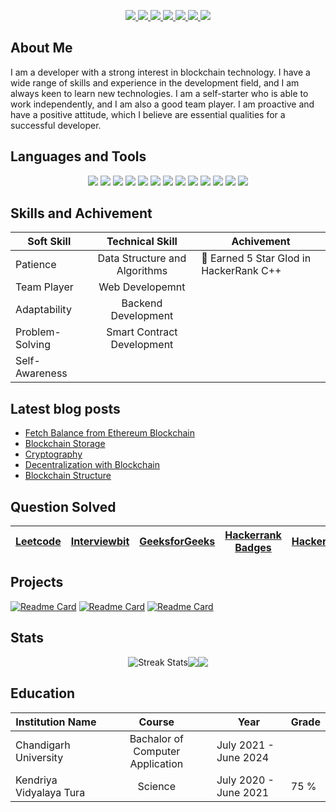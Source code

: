 <p align="center">
  <a href="mailto:jyotirmoydotdev@gmail.com"> 
   <img src="https://img.shields.io/badge/Gmail-D14836?style=for-the-badge&logo=gmail&logoColor=white">
  </a>
  <a href="https://twitter.com/jyotirmoydotdev">
    <img src="https://img.shields.io/badge/Twitter-1DA1F2?style=for-the-badge&logo=twitter&logoColor=white">
  </a>
  <a href="https://instagram.com/jyotirmoydotdev">
   <img src="https://img.shields.io/badge/Instagram-E4405F?style=for-the-badge&logo=instagram&logoColor=white">
  </a>
  <a href="https://github.com/jyotirmoydotdev">
   <img src="https://img.shields.io/badge/Github-black?style=for-the-badge&logo=github&logoColor=white">
  </a>
  <a href="https://www.linkedin.com/in/jyotirmoydotdev/">
    <img src="https://img.shields.io/badge/LinkedIn-0077B5?style=for-the-badge&logo=linkedin&logoColor=white">
  </a>
  <a href="https://jyotirmoy.hashnode.dev">
    <img src="https://img.shields.io/badge/Hashnode-2962FF?style=for-the-badge&logo=hashnode&logoColor=white">
  </a>
  <a href="https://opensea.io/jyotirmoydotdev">
    <img src="https://img.shields.io/badge/opensea-407FDB?style=for-the-badge&logo=opensea&logoColor=white">
  </a>
  
## About Me
<p>
I am a developer with a strong interest in blockchain technology. I have a wide range of skills and experience in the development field, and I am always keen to learn new technologies. I am a self-starter who is able to work independently, and I am also a good team player. I am proactive and have a positive attitude, which I believe are essential qualities for a successful developer.
</p>
</details>

## Languages and Tools
<p align="center">
  <img src="https://img.shields.io/badge/Language-5091CD?style=for-the-badge&logo=c&logoColor=white">
  <img src="https://img.shields.io/badge/C++-02A9FF?style=for-the-badge&logo=cplusplus&logoColor=white">
  <img src="https://img.shields.io/badge/Python-FFD43B?style=for-the-badge&logo=python&logoColor=blue">
  <img src="https://img.shields.io/badge/Solidity-e6e6e6?style=for-the-badge&logo=solidity&logoColor=black">
  <img src="https://img.shields.io/badge/JavaScript-323330?style=for-the-badge&logo=javascript&logoColor=F7DF1E">
  <img src="https://img.shields.io/badge/HTML5-E34F26?style=for-the-badge&logo=html5&logoColor=white">
  <img src="https://img.shields.io/badge/CSS3-1572B6?style=for-the-badge&logo=css3&logoColor=white">
  <img src="https://img.shields.io/badge/React-20232A?style=for-the-badge&logo=react&logoColor=61DAFB">
  <img src="https://img.shields.io/badge/Tailwind_CSS-38B2AC?style=for-the-badge&logo=tailwind-css&logoColor=white">
  <img src="https://img.shields.io/badge/GIT-E44C30?style=for-the-badge&logo=git&logoColor=white">
  <img src="https://img.shields.io/badge/GitHub-100000?style=for-the-badge&logo=github&logoColor=white">
  <img src="https://img.shields.io/badge/Ethereum-3C3C3D?style=for-the-badge&logo=ethereum&logoColor=white">
  <img src="https://img.shields.io/badge/OpenZeppelin-4E5EE4?logo=OpenZeppelin&logoColor=fff&style=for-the-badge">
</p>

## Skills and Achivement
| Soft Skill | Technical Skill | Achivement |
| - | :-:  | - | 
| Patience |  Data Structure and Algorithms|🥇 Earned 5 Star Glod in HackerRank C++
| Team Player | Web Developemnt | 
| Adaptability | Backend Development |
| Problem-Solving | Smart Contract Development |
| Self-Awareness | <!--Microservices--> |

## Latest blog posts 
<!-- BLOG-POST-LIST:START -->
- [Fetch Balance from Ethereum Blockchain](https://jyotirmoy.dev/fetch-balance-from-ethereum-blockchain)
- [Blockchain Storage](https://jyotirmoy.dev/blockchain-storage)
- [Cryptography](https://jyotirmoy.dev/cryptography)
- [Decentralization with Blockchain](https://jyotirmoy.dev/decentralization-with-blockchain)
- [Blockchain Structure](https://jyotirmoy.dev/blockchain-structure)
<!-- BLOG-POST-LIST:END -->
  
## Question Solved

| [Leetcode](https://leetcode.com/jyotirmoydotdev/) | [Interviewbit](https://interviewbit.com/profile/jyotirmoydotdev/solved-problems) | [GeeksforGeeks](https://auth.geeksforgeeks.org/user/jyotirmoydotdev/practice) | [Hackerrank Badges](https://www.hackerrank.com/jyotirmoydotdev)| [HackerEarth](https://www.hackerearth.com/@jyotirmoydotdev) |
|-|-|-|-|-|
  


## Projects

[![Readme Card](https://github-readme-stats.vercel.app/api/pin/?username=jyotirmoydotdev&repo=project-hello-world&layout=compact&theme=discord_old_blurple&hide_border=true)](https://github.com/jyotirmoydotdev/project-hello-world/)
[![Readme Card](https://github-readme-stats.vercel.app/api/pin/?username=jyotirmoydotdev&repo=whatsappme&layout=compact&theme=discord_old_blurple&hide_border=true)](https://github.com/jyotirmoydotdev/whatsappme/)
[![Readme Card](https://github-readme-stats.vercel.app/api/pin/?username=jyotirmoydotdev&repo=tic-tac-toe&layout=compact&theme=discord_old_blurple&hide_border=true)](https://github.com/jyotirmoydotdev/tic-tac-toe/)

## Stats

<p align="center">
<img alt="Streak Stats" align="center" src="https://github-readme-streak-stats.herokuapp.com/?user=jyotirmoydotdev&theme=discord_old_blurple&hide_border=true"/><img align="center" src="https://github-readme-stats.vercel.app/api?username=jyotirmoydotdev&theme=discord_old_blurple&hide_border=true"><img align="center" src="https://github-readme-stats.vercel.app/api/top-langs/?username=jyotirmoydotdev&layout=compact&width=full&theme=discord_old_blurple&hide_border=true">

</p>

## Education
| Institution Name | Course | Year | Grade |
| - | :-: | -| -|
| Chandigarh University | Bachalor of Computer Application | July 2021 - June 2024 | |
| Kendriya Vidyalaya Tura | Science | July 2020 - June 2021 | 75 % |
